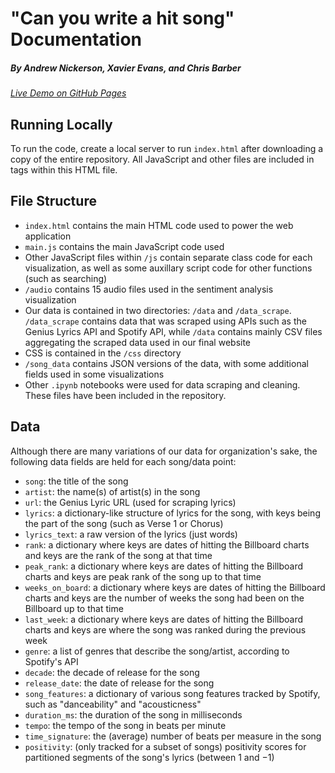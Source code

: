 # "Can you write a hit song" Documentation
##### By Andrew Nickerson, Xavier Evans, and Chris Barber

[_Live Demo on GitHub Pages_](https://atnick484.github.io/cs171hitsongs/)

## Running Locally
To run the code, create a local server to run `index.html` after downloading a copy of the entire repository. All JavaScript and other files are included in tags within this HTML file.

## File Structure
- `index.html` contains the main HTML code used to power the web application
- `main.js` contains the main JavaScript code used
- Other JavaScript files within `/js` contain separate class code for each visualization, as well as some auxillary script code for other functions (such as searching)
- `/audio` contains 15 audio files used in the sentiment analysis visualization
- Our data is contained in two directories: `/data` and `/data_scrape`. `/data_scrape` contains data that was scraped using APIs such as the Genius Lyrics API and Spotify API, while `/data` contains mainly CSV files aggregating the scraped data used in our final website
- CSS is contained in the `/css` directory
-  `/song_data` contains JSON versions of the data, with some additional fields used in some visualizations
-  Other `.ipynb` notebooks were used for data scraping and cleaning. These files have been included in the repository.

## Data

Although there are many variations of our data for organization's sake, the following data fields are held for each song/data point:
- `song`: the title of the song
- `artist`: the name(s) of artist(s) in the song
- `url`: the Genius Lyric URL (used for scraping lyrics)
- `lyrics`: a dictionary-like structure of lyrics for the song, with keys being the part of the song (such as Verse 1 or Chorus)
- `lyrics_text`: a raw version of the lyrics (just words)
- `rank`: a dictionary where keys are dates of hitting the Billboard charts and keys are the rank of the song at that time
- `peak_rank`: a dictionary where keys are dates of hitting the Billboard charts and keys are peak rank of the song up to that time
- `weeks_on_board`: a dictionary where keys are dates of hitting the Billboard charts and keys are the number of weeks the song had been on the Billboard up to that time
- `last_week`: a dictionary where keys are dates of hitting the Billboard charts and keys are where the song was ranked during the previous week
- `genre`: a list of genres that describe the song/artist, according to Spotify's API
- `decade`: the decade of release for the song
- `release_date`: the date of release for the song
- `song_features`: a dictionary of various song features tracked by Spotify, such as "danceability" and "acousticness"
- `duration_ms`: the duration of the song in milliseconds
- `tempo`: the tempo of the song in beats per minute
- `time_signature`: the (average) number of beats per measure in the song
- `positivity`: (only tracked for a subset of songs) positivity scores for partitioned segments of the song's lyrics (between $1$ and $-1$)
